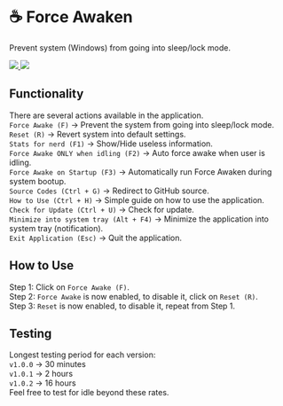 # ☕ Force Awaken
Prevent system (Windows) from going into sleep/lock mode.

<a href="https://github.com/proscawards/force-awaken/releases/download/v1.0.6/Force-Awaken-1.0.6.Setup.exe">
  <img src="https://img.shields.io/badge/Download_(installer)-30899B?style=for-the-badge&logo=&logoColor=white" />        
</a>

<a href="https://github.com/proscawards/force-awaken/releases/download/v1.0.6/Force-Awaken-1.0.6.Setup.zip">
  <img src="https://img.shields.io/badge/Download_(zip)-39A575?style=for-the-badge&logo=&logoColor=white" />        
</a>

## Functionality
There are several actions available in the application.<br/>
`Force Awake (F)` -> Prevent the system from going into sleep/lock mode.<br/>
`Reset (R)` -> Revert system into default settings.<br/>
`Stats for nerd (F1)` -> Show/Hide useless information.<br/>
`Force Awake ONLY when idling (F2)` -> Auto force awake when user is idling.<br/>
`Force Awake on Startup (F3)` -> Automatically run Force Awaken during system bootup.<br/>
`Source Codes (Ctrl + G)` -> Redirect to GitHub source.<br/>
`How to Use (Ctrl + H)` -> Simple guide on how to use the application.<br/>
`Check for Update (Ctrl + U)` -> Check for update.<br/>
`Minimize into system tray (Alt + F4)` -> Minimize the application into system tray (notification).<br/>
`Exit Application (Esc)` -> Quit the application.

## How to Use
Step 1: Click on `Force Awake (F)`.<br/>
Step 2: `Force Awake` is now enabled, to disable it, click on `Reset (R)`.<br/>
Step 3: `Reset` is now enabled, to disable it, repeat from Step 1.

## Testing
Longest testing period for each version:<br/>
`v1.0.0` -> 30 minutes<br/>
`v1.0.1` -> 2 hours<br/>
`v1.0.2` -> 16 hours<br/>
Feel free to test for idle beyond these rates.
